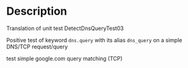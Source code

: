 # Description

Translation of unit test DetectDnsQueryTest03

Positive test of keyword `dns.query` with its alias `dns_query` on a simple DNS/TCP request/query

test simple google.com query matching (TCP)
